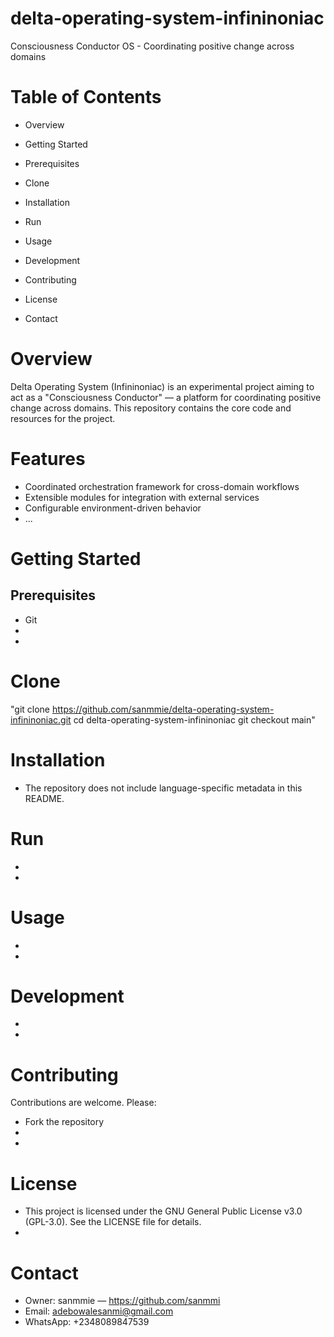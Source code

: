 # delta-operating-system-infininoniac
Consciousness Conductor OS - Coordinating positive change across domains

# Table of Contents

* Overview
* Getting Started
* Prerequisites
* Clone
* Installation
* Run

* Usage
* Development 
* Contributing
* License
* Contact

# Overview

Delta Operating System (Infininoniac) is an experimental project aiming to act as a "Consciousness Conductor" — a platform for coordinating positive change across domains. This repository contains the core code and resources for the project.

# Features

* Coordinated orchestration framework for cross-domain workflows
* Extensible modules for integration with external services
* Configurable environment-driven behavior
* ...

# Getting Started

## Prerequisites
* Git
*
*

# Clone
 "git clone https://github.com/sanmmie/delta-operating-system-infininoniac.git
cd delta-operating-system-infininoniac
git checkout main"

# Installation
* The repository does not include language-specific metadata in this README.

# Run
* 
* 

# Usage
* 
* 

# Development
* 
* 

# Contributing
Contributions are welcome. Please:

* Fork the repository
* 
* 

# License
* This project is licensed under the GNU General Public License v3.0 (GPL-3.0). See the LICENSE file for details.
* 

# Contact
* Owner: sanmmie — https://github.com/sanmmi
* Email: adebowalesanmi@gmail.com
* WhatsApp: +2348089847539